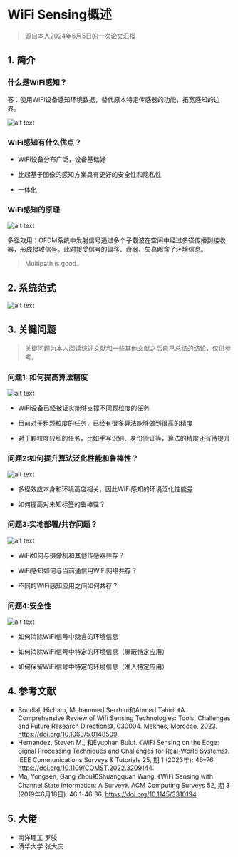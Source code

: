# WiFi Sensing概述

> 源自本人2024年6月5日的一次论文汇报

## 1. 简介

### 什么是WiFi感知？

答：使用WiFi设备感知环境数据，替代原本特定传感器的功能，拓宽感知的边界。

![alt text](assets/概述/image.png)

### WiFi感知有什么优点？

- WiFI设备分布广泛，设备基础好
    
- 比起基于图像的感知方案具有更好的安全性和隐私性
    
- 一体化

### WiFi感知的原理

![alt text](assets/概述/image-1.png)

多径效用：OFDM系统中发射信号通过多个子载波在空间中经过多径传播到接收器，形成接收信号。此时接受信号的偏移、衰弱、失真暗含了环境信息。

> Multipath is good.

## 2. 系统范式

![alt text](assets/概述/image-2.png)

## 3. 关键问题

> 关键问题为本人阅读综述文献和一些其他文献之后自己总结的结论，仅供参考。

### 问题1: 如何提高算法精度

![alt text](assets/概述/image-3.png)

- WiFi设备已经被证实能够支撑不同颗粒度的任务
    
- 目前对于粗颗粒度的任务，已经有很多算法能够做到很高的精度
    
- 对于颗粒度较细的任务，比如手写识别、身份验证等，算法的精度还有待提升

### 问题2:如何提升算法泛化性能和鲁棒性？

![alt text](assets/概述/image-4.png)

- 多径效应本身和环境高度相关，因此WiFi感知的环境泛化性能差
    
- 如何提高对未知标签的鲁棒性？

### 问题3:实地部署/共存问题？

![alt text](assets/概述/image-5.png)

- WiFi如何与摄像机和其他传感器共存？
    
- WiFi感知如何与当前通信用WiFi网络共存？
    
- 不同的WiFi感知应用之间如何共存？

### 问题4:安全性

![alt text](assets/概述/安全性.png)

- 如何消除WiFi信号中隐含的环境信息

- 如何消除WiFi信号中特定的环境信息（屏蔽特定应用）

- 如何保留WiFi信号中特定的环境信息（准入特定应用）

## 4. 参考文献

- Boudlal, Hicham, Mohammed Serrhini和Ahmed Tahiri. 《A Comprehensive Review of Wifi Sensing Technologies: Tools, Challenges and Future Research Directions》, 030004. Meknes, Morocco, 2023. https://doi.org/10.1063/5.0148509.
- Hernandez, Steven M., 和Eyuphan Bulut. 《WiFi Sensing on the Edge: Signal Processing Techniques and Challenges for Real-World Systems》. IEEE Communications Surveys & Tutorials 25, 期 1 (2023年): 46–76. https://doi.org/10.1109/COMST.2022.3209144.
- Ma, Yongsen, Gang Zhou和Shuangquan Wang. 《WiFi Sensing with Channel State Information: A Survey》. ACM Computing Surveys 52, 期 3 (2019年6月18日): 46:1-46:36. https://doi.org/10.1145/3310194.

## 5. 大佬

- 南洋理工 罗骏
- 清华大学 张大庆